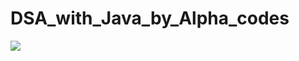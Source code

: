 # DSA_with_Java_by_Alpha_codes
<img src="https://quotefancy.com/media/wallpaper/800x450/4676043-Gary-Player-Quote-The-harder-you-work-the-luckier-you-get.jpg"/>

